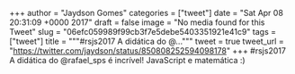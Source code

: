 
+++
author = "Jaydson Gomes"
categories = ["tweet"]
date = "Sat Apr 08 20:31:09 +0000 2017"
draft = false
image = "No media found for this Tweet"
slug = "06efc059989f99cb3f7e5debe5403351921e41c9"
tags = ["tweet"]
title = """#rsjs2017 A didática do @..."""
tweet = true
tweet_url = "https://twitter.com/jaydson/status/850808252594098178"
+++
#rsjs2017 A didática do @rafael_sps é incrível! JavaScript e matemática :)
